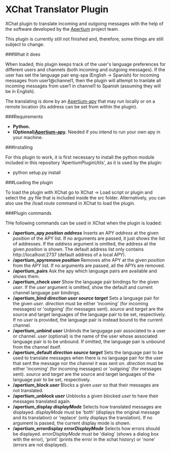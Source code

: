 XChat Translator Plugin
=======================

XChat plugin to translate incoming and outgoing messages with the help of the software developed by the [Apertium](http://www.apertium.org/ "Apertium") project team.

This plugin is currently still not finished and, therefore, some things are still subject to change.

###What it does

When loaded, this plugin keeps track of the user's language preferences for different users and channels (both incoming and outgoing messages). If the user has set the language pair eng-spa (English -> Spanish) for incoming messages from user1@channel1, then the plugin will attempt to tranlate all incoming messages from user1 in channel1 to Spanish (assuming they will be in English).

The translating is done by an [Apertium-apy](http://wiki.apertium.org/wiki/Apy "Apertium-apy") that may run locally or on a remote location (its address can be set from within the plugin).

###Requirements

* **Python.**
* **(Optional)[Apertium-apy](http://wiki.apertium.org/wiki/Apy "Apertium-apy").** Needed if you intend to run your own apy in your machine.

###Installing

For this plugin to work, it is first necessary to install the python module included in this repository 'ApertiumPluginUtils', as it is used by the plugin:

* python setup.py install

###Loading the plugin

To load the plugin with XChat go to XChat -> Load script or plugin and select the .py file that is included inside the src folder. Alternatively, you can also use the /load *route* command in XChat to load the plugin.

###Plugin commands

THe following commands can be used in XChat when the plugin is loaded:

* **/apertium_apy _position_ _address_** Inserts an APY *address* at the given *position* of the APY list. If no arguments are passed, it just shows the list of addresses. If the *address* argument is omitted, the address at the given *position* is shown. The default address list only contains http://localhost:2737 (default address of a local APY).
* **/apertium_apyremove _position_** Removes athe APY at the given *position* from the APY list. If no arguments are passed, all the APYs are removed.
* **/apertium_pairs** Ask the apy which language pairs are available and shows them.
* **/apertium_check _user_** Show the language pair bindings for the given *user*. If the *user* argument is omitted, show the default and current channel language pair bindings.
* **/apertium_bind _direction_ _user_ _source_ _target_** Sets a language pair for the given *user*. *direction* must be either 'incoming' (for incoming messages) or 'outgoing' (for messages sent). *source* and *target* are the source and target languages of the language pair to be set, respectively. If no *user* is provided, the language pair is instead bound to the current channel.
* **/apertium_unbind _user_** Unbinds the langugage pair associated to a user or channel. *user* (optional) is the name of the user whose associated language pair is to be unbound. If omitted, the language pair is unbound from the channel itself.
* **/apertium_default _direction_ _source_ _target_** Sets the language pair to be used to translate messages when there is no language pair for the user that sent the message nor the channel it was sent on. *direction* must be either 'incoming' (for incoming messages) or 'outgoing' (for messages sent). *source* and *target* are the source and target languages of the language pair to be set, respectively.
* **/apertium_block _user_** Blocks a given *user* so that their messages are not translated.
* **/apertium_unblock _user_** Unblocks a given blocked *user* to have their messages translated again.
* **/apertium_display _displayMode_** Selects how translated messages are displayed. _displayMode_ must be 'both' (displays the original message and its translation) or 'replace' (only displays the translation). If no argument is passed, the current display mode is shown.
* **/apertium_errordisplay _errorDisplayMode_** Selects how errors should be displayed. *errorDisplayMode* must be 'dialog' (shows a dialog box with the error), 'print' (prints the error in the xchat history) or 'none' (errors are not displayed).
